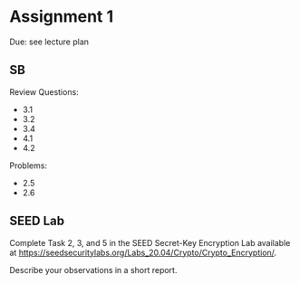 # Assignment 1

Due: see lecture plan

## SB

Review Questions:
 * 3.1
 * 3.2
 * 3.4
 * 4.1
 * 4.2

Problems:
 * 2.5
 * 2.6

## SEED Lab

Complete Task 2, 3, and 5 in the SEED Secret-Key Encryption Lab available at https://seedsecuritylabs.org/Labs_20.04/Crypto/Crypto_Encryption/.

Describe your observations in a short report.
